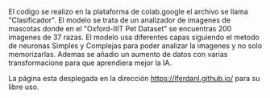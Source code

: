 El codigo se realizo en la plataforma de colab.google el archivo se llama "Clasificador".
El modelo se trata de un analizador de imagenes de mascotas donde en el "Oxford-IIIT Pet Dataset" se encuentras 200 imagenes de 37 razas.
El modelo usa diferentes capas siguiendo el metodo de neuronas Simples y Complejas para poder analizar la imagenes y no solo memorizarlas. Ademas se añadio un aumento de datos con varias transformacione para que aprendiera mejor la IA.

La página esta desplegada en la dirección https://lferdanl.github.io/ para su libre uso.
